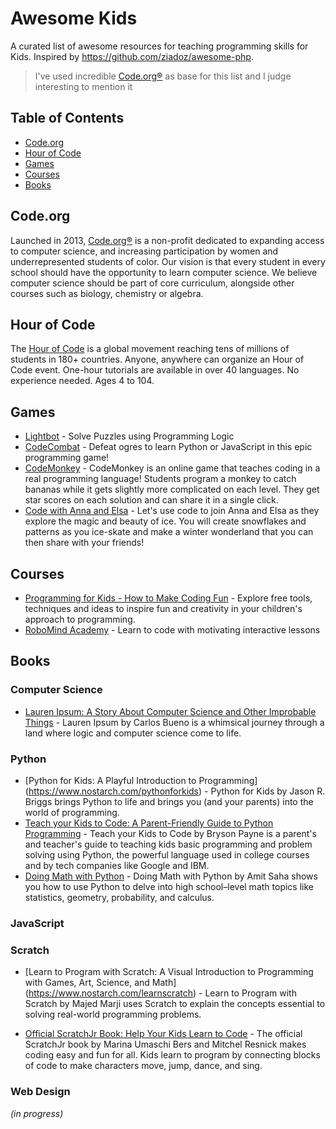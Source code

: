 # Awesome Kids

A curated list of awesome resources for teaching programming skills for Kids.
Inspired by https://github.com/ziadoz/awesome-php.

> I've used incredible [Code.org®](https://code.org) as base for this list and
I judge interesting to mention it

## Table of Contents

- [Code.org](#codeorg)
- [Hour of Code](#hour-of-code)
- [Games](#games)
- [Courses](#courses)
- [Books](#books)

## Code.org

Launched in 2013, [Code.org®](https://code.org) is a non-profit dedicated to expanding access to computer science, and increasing participation by women and underrepresented students of color. Our vision is that every student in every school should have the opportunity to learn computer science. We believe computer science should be part of core curriculum, alongside other courses such as biology, chemistry or algebra.

## Hour of Code

The [Hour of Code](https://hourofcode.com) is a global movement reaching tens of millions of students in 180+ countries. Anyone, anywhere can organize an Hour of Code event. One-hour tutorials are available in over 40 languages. No experience needed. Ages 4 to 104.

## Games

- [Lightbot](http://lightbot.com) - Solve Puzzles using Programming Logic
- [CodeCombat](http://code.org/api/hour/begin/codecombat) - Defeat ogres to learn Python or JavaScript in this epic programming game!
- [CodeMonkey](http://code.org/api/hour/begin/codemonkey) - CodeMonkey is an online game that teaches coding in a real programming language! Students program a monkey to catch bananas while it gets slightly more complicated on each level. They get star scores on each solution and can share it in a single click.
- [Code with Anna and Elsa](http://code.org/api/hour/begin/frozen) - Let's use code to join Anna and Elsa as they explore the magic and beauty of ice. You will create snowflakes and patterns as you ice-skate and make a winter wonderland that you can then share with your friends!

## Courses

- [Programming for Kids - How to Make Coding Fun](https://www.udemy.com/programming-for-kids-how-to-make-coding-fun) - Explore free tools, techniques and ideas to inspire fun and creativity in your children's approach to programming.
- [RoboMind Academy](https://www.robomindacademy.com/go/navigator/courses) - Learn to code with motivating interactive lessons

## Books

### Computer Science

- [Lauren Ipsum: A Story About Computer Science and Other Improbable Things](https://www.nostarch.com/laurenipsum) - Lauren Ipsum by Carlos Bueno is a whimsical journey through a land where logic and computer science come to life.

### Python

- [Python for Kids: A Playful Introduction to Programming] (https://www.nostarch.com/pythonforkids) - Python for Kids by Jason R. Briggs brings Python to life and brings you (and your parents) into the world of programming. 
- [Teach your Kids to Code: A Parent-Friendly Guide to Python Programming](https://www.nostarch.com/teachkids) - Teach your Kids to Code by Bryson Payne is a parent's and teacher's guide to teaching kids basic programming and problem solving using Python, the powerful language used in college courses and by tech companies like Google and IBM.
- [Doing Math with Python](https://www.nostarch.com/doingmathwithpython) - Doing Math with Python by Amit Saha shows you how to use Python to delve into high school–level math topics like statistics, geometry, probability, and calculus.

### JavaScript

### Scratch

- [Learn to Program with Scratch: A Visual Introduction to Programming with Games, Art, Science, and Math] (https://www.nostarch.com/learnscratch) - Learn to Program with Scratch by Majed Marji uses Scratch to explain the concepts essential to solving real-world programming problems. 

- [Official ScratchJr Book: Help Your Kids Learn to Code](https://www.nostarch.com/scratchjr) - The official ScratchJr book by Marina Umaschi Bers and Mitchel Resnick makes coding easy and fun for all. Kids learn to program by connecting blocks of code to make characters move, jump, dance, and sing.


### Web Design


_(in progress)_
